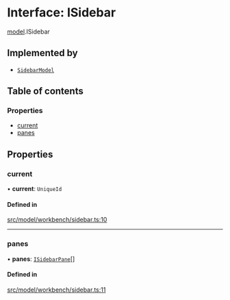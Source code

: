 # Interface: ISidebar

[model](../modules/model.md).ISidebar

## Implemented by

- [`SidebarModel`](../classes/model.SidebarModel.md)

## Table of contents

### Properties

- [current](model.ISidebar.md#current)
- [panes](model.ISidebar.md#panes)

## Properties

### current

• **current**: `UniqueId`

#### Defined in

[src/model/workbench/sidebar.ts:10](https://github.com/mtsdnz/allai-core/blob/5932278/src/model/workbench/sidebar.ts#L10)

___

### panes

• **panes**: [`ISidebarPane`](model.ISidebarPane.md)[]

#### Defined in

[src/model/workbench/sidebar.ts:11](https://github.com/mtsdnz/allai-core/blob/5932278/src/model/workbench/sidebar.ts#L11)
